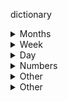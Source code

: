 dictionary

<details> 
  <summary>Months</summary>

yanuar febrel mart april may iyün iyül avgust september oktober november desember
	
</details>

<details> 
  <summary>Week</summary>

aygün - Monday (ay - moon)  
ekgün - Tuesday  
ügün - Wednesday  
dörgün - Thursday  
eşgün - Friday  
algün - Saturday  
nargün - Sunday (nar - sun)
	
</details>

<details> 
  <summary>Day</summary>

1)  
kün - day  
tün - night  
keç - evening  
erte - morning

kündüz  
tünne  
keçkurun  
erten

2)  
gün - day  
geçe - night  
akşam - evening  
erte - morning  

gündüz  
geçen  
akşamma  
erten

</details>

<details> 
  <summary>Numbers</summary>

nula bir eki üç dört beş altī cedi segiz toguz on  
yeğirmi otuz kīrk elli altmīş cetmiş seksen toksan  
yüz miñ million
	
</details>

<details> 
  <summary>Other</summary>

men biz sen siz ol olar  
meni bizni seni sizni onī olarnī  
meña bizge seña sizge oña olarga  
mende bizde sende sizde onda olarda  
menden bizden senden sizden ondan olardan  
menimle bizimle seniñle siziñle onala onlarla  

menim bizniñ seniñ sizniñ onīñ olarnīñ
	
</details>

<details> 
  <summary>Other</summary>

ayī - yes  
yok - no
	
</details>
